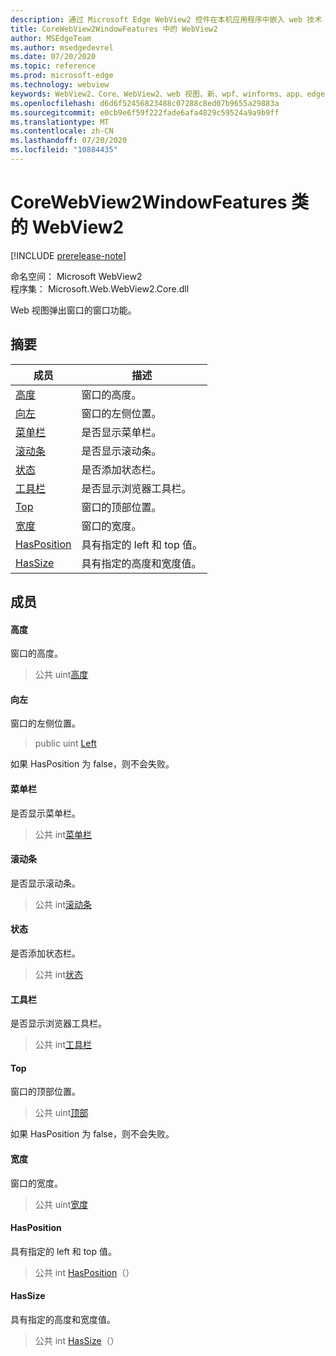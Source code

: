 ```yaml
---
description: 通过 Microsoft Edge WebView2 控件在本机应用程序中嵌入 web 技术（HTML、CSS 和 JavaScript）
title: CoreWebView2WindowFeatures 中的 WebView2
author: MSEdgeTeam
ms.author: msedgedevrel
ms.date: 07/20/2020
ms.topic: reference
ms.prod: microsoft-edge
ms.technology: webview
keywords: WebView2、Core、WebView2、web 视图、新、wpf、winforms、app、edge、CoreWebView2、CoreWebView2Controller、浏览器控件、边缘 html、、浏览器控件、边缘 html、WebView2
ms.openlocfilehash: d6d6f52456823488c07288c8ed07b9655a29883a
ms.sourcegitcommit: e0cb9e6f59f222fade6afa4829c59524a9a9b9ff
ms.translationtype: MT
ms.contentlocale: zh-CN
ms.lasthandoff: 07/20/2020
ms.locfileid: "10884435"
---
```

# CoreWebView2WindowFeatures 类的 WebView2 

[!INCLUDE [prerelease-note](../../includes/prerelease-note.md)]

命名空间： Microsoft WebView2 \
程序集： Microsoft.Web.WebView2.Core.dll

Web 视图弹出窗口的窗口功能。

## 摘要

 成员                        | 描述
--------------------------------|---------------------------------------------
[高度](#height) | 窗口的高度。
[向左](#left) | 窗口的左侧位置。
[菜单栏](#menubar) | 是否显示菜单栏。
[滚动条](#scrollbars) | 是否显示滚动条。
[状态](#status) | 是否添加状态栏。
[工具栏](#toolbar) | 是否显示浏览器工具栏。
[Top](#top) | 窗口的顶部位置。
[宽度](#width) | 窗口的宽度。
[HasPosition](#hasposition) | 具有指定的 left 和 top 值。
[HasSize](#hassize) | 具有指定的高度和宽度值。

## 成员

#### 高度 

窗口的高度。

> 公共 uint[高度](#height)

#### 向左 

窗口的左侧位置。

> public uint [Left](#left)

如果 HasPosition 为 false，则不会失败。

#### 菜单栏 

是否显示菜单栏。

> 公共 int[菜单栏](#menubar)

#### 滚动条 

是否显示滚动条。

> 公共 int[滚动条](#scrollbars)

#### 状态 

是否添加状态栏。

> 公共 int[状态](#status)

#### 工具栏 

是否显示浏览器工具栏。

> 公共 int[工具栏](#toolbar)

#### Top 

窗口的顶部位置。

> 公共 uint[顶部](#top)

如果 HasPosition 为 false，则不会失败。

#### 宽度 

窗口的宽度。

> 公共 uint[宽度](#width)

#### HasPosition 

具有指定的 left 和 top 值。

> 公共 int [HasPosition](#hasposition)（）

#### HasSize 

具有指定的高度和宽度值。

> 公共 int [HasSize](#hassize)（）

